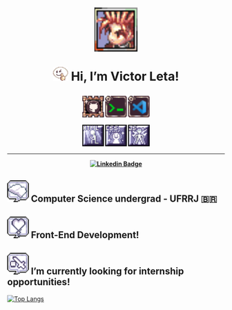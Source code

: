 <h1 align="center">
  <img src="img/Screenshot_28.png" alt="meu personagem em ragnarok" width=100>
  
  <img src="img/Emote_no1.gif" alt="emote /no1 do ragnarok" width=35> Hi, I’m Victor Leta! 
  
<h4 align="center">
  <img src="img/githubicon3.png" alt="github skill icon" width= 50> <img src="img/terminalicon.png" alt="terminal skill icon" width= 50> <img src="img/vscodeicon2.png" alt="vscode skill icon" width= 50>
  
  <img src="img/htmlicon.png" alt="html skill icon" width= 50> <img src="img/cssicon.png" alt="css skill icon" width= 50> <img src="img/javascripticon.png" alt="javascript skill icon" width= 50>  
  
<hr>

[![Linkedin Badge](https://img.shields.io/badge/-Linkedin-blue?style=for-the-badge&logo=Linkedin&logoColor=white&link=https://github.com/victorrlo)](https://www.linkedin.com/in/victor-leta)

## <img src="img/1.png" width= 50> Computer Science undergrad - UFRRJ 🇧🇷
## <img src="img/4.png" width= 50> Front-End Development!

## <img src="img/23.png" width= 50> I’m currently looking for internship opportunities!   

[![Top Langs](https://github-readme-stats.vercel.app/api/top-langs/?username=victorrlo&&show_icons=true&layout=compact&theme=dracula)](https://github.com/victorrlo)


<!---
victorrlo/victorrlo is a ✨ special ✨ repository because its `README.md` (this file) appears on your GitHub profile.
You can click the Preview link to take a look at your changes.
--->
